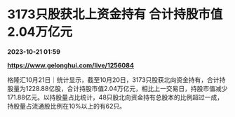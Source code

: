 # 3173只股获北上资金持有 合计持股市值2.04万亿元

**2023-10-21 01:59**

**https://www.gelonghui.com/live/1256084**

格隆汇10月21日｜统计显示，截至10月20日，3173只股获北向资金持有，合计持股量为1228.88亿股，合计持股市值2.04万亿元，相比上一交易日，持股市值减少171.88亿元。以持股量占比统计，48只股北向资金持有总股本的比例超过一成，持股量占流通股比例在10%以上的有62只。